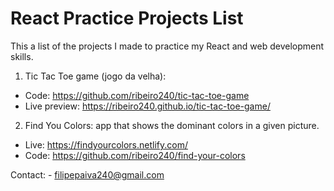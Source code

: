 # React Practice Projects List
This a list of the projects I made to practice my React and web development skills.

1. Tic Tac Toe game (jogo da velha):
  - Code: https://github.com/ribeiro240/tic-tac-toe-game
  - Live preview: https://ribeiro240.github.io/tic-tac-toe-game/
  
2. Find You Colors: app that shows the dominant colors in a given picture. 
  - Live: https://findyourcolors.netlify.com/
  - Code: https://github.com/ribeiro240/find-your-colors
  
  
Contact: - filipepaiva240@gmail.com 
         
